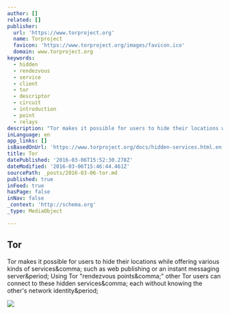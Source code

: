 ```yaml
---
author: []
related: []
publisher:
  url: 'https://www.torproject.org'
  name: Torproject
  favicon: 'https://www.torproject.org/images/favicon.ico'
  domain: www.torproject.org
keywords:
  - hidden
  - rendezvous
  - service
  - client
  - tor
  - descriptor
  - circuit
  - introduction
  - point
  - relays
description: "Tor makes it possible for users to hide their locations while offering various kinds of services, such as web publishing or an instant messaging server. Using Tor \"rendezvous points,\" other Tor users can connect to these hidden services, each without knowing the other's network identity."
inLanguage: en
app_links: []
isBasedOnUrl: 'https://www.torproject.org/docs/hidden-services.html.en'
title: Tor
datePublished: '2016-03-06T15:52:30.278Z'
dateModified: '2016-03-06T15:46:44.461Z'
sourcePath: _posts/2016-03-06-tor.md
published: true
inFeed: true
hasPage: false
inNav: false
_context: 'http://schema.org'
_type: MediaObject

---
```

<article style=""><h1>Tor</h1><p>Tor makes it possible for users to hide their locations while offering various kinds of services&amp;comma; such as web publishing or an instant messaging server&amp;period; Using Tor "rendezvous points&amp;comma;" other Tor users can connect to these hidden services&amp;comma; each without knowing the other's network identity&amp;period;</p><img src="https://www.torproject.org/images/THS-1.png" /></article>